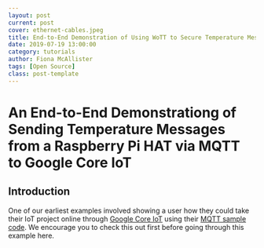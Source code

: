 ```yaml
---
layout: post
current: post
cover: ethernet-cables.jpeg
title: End-to-End Demonstration of Using WoTT to Secure Temperature Messages Sent to Google Core IoT
date: 2019-07-19 13:00:00
category: tutorials
author: Fiona McAllister
tags: [Open Source]
class: post-template
---
```


# An End-to-End Demonstrationg of Sending Temperature Messages from a Raspberry Pi HAT via MQTT to Google Core IoT

## Introduction

One of our earliest examples involved showing a user how they could take their IoT project online through [Google Core IoT]({{site.url}}/blog/tutorials/google-core-iot) using their [MQTT sample code](https://github.com/GoogleCloudPlatform/python-docs-samples/tree/master/iot/api-client/mqtt_example). We encourage you to check this out first before going through this example here. 